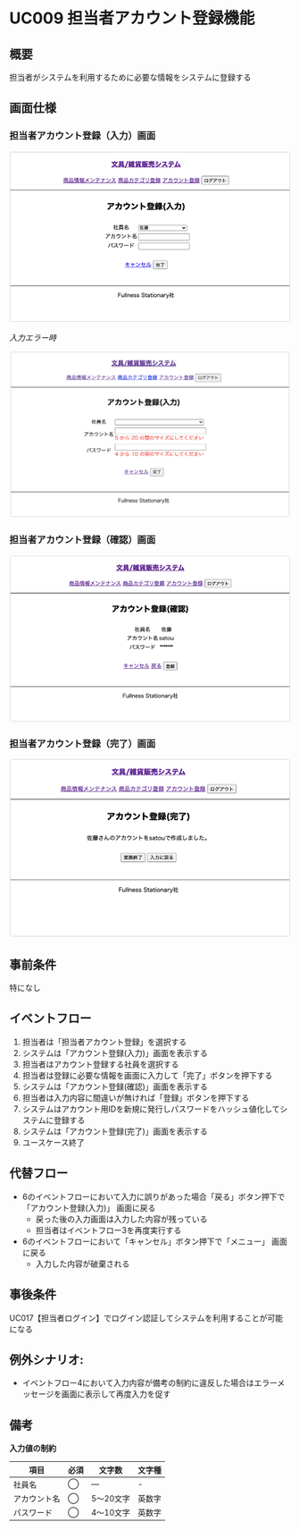 # UC009 担当者アカウント登録機能

## 概要

担当者がシステムを利用するために必要な情報をシステムに登録する

## 画面仕様

### 担当者アカウント登録（入力）画面

![](img/uc009-account-add-input.png)

_入力エラー時_

![](img/uc009-account-add-input-error.png)

### 担当者アカウント登録（確認）画面

![](img/uc009-account-add-confirm.png)

### 担当者アカウント登録（完了）画面

![](img/uc009-account-add-complete.png)

## 事前条件

特になし

## イベントフロー

1. 担当者は「担当者アカウント登録」を選択する
2. システムは「アカウント登録(入力)」画面を表示する
3. 担当者はアカウント登録する社員を選択する
4. 担当者は登録に必要な情報を画面に入力して「完了」ボタンを押下する
5. システムは「アカウント登録(確認)」画面を表示する
6. 担当者は入力内容に間違いが無ければ「登録」ボタンを押下する
7. システムはアカウント用IDを新規に発行しパスワードをハッシュ値化してシステムに登録する
8. システムは「アカウント登録(完了)」画面を表示する
9. ユースケース終了

## 代替フロー

- 6のイベントフローにおいて入力に誤りがあった場合「戻る」ボタン押下で「アカウント登録(入力)」 画面に戻る
  - 戻った後の入力画面は入力した内容が残っている
  - 担当者はイベントフロー3を再度実行する
- 6のイベントフローにおいて「キャンセル」ボタン押下で「メニュー」 画面に戻る
  - 入力した内容が破棄される

## 事後条件

UC017【担当者ログイン】でログイン認証してシステムを利用することが可能になる

## 例外シナリオ:

- イベントフロー4において入力内容が備考の制約に違反した場合はエラーメッセージを画面に表示して再度入力を促す

## 備考

**入力値の制約**

項目|必須|文字数|文字種
---|---|---|---
社員名|◯|―|-
アカウント名|◯|5〜20文字|英数字
パスワード|◯|4〜10文字|英数字